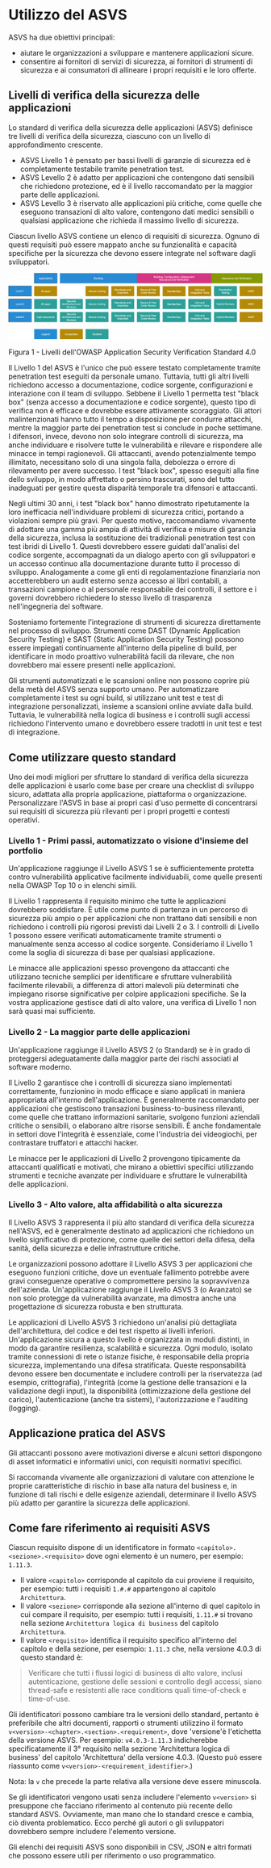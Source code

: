 # Utilizzo del ASVS

ASVS ha due obiettivi principali:

* aiutare le organizzazioni a sviluppare e mantenere applicazioni sicure.
* consentire ai fornitori di servizi di sicurezza, ai fornitori di strumenti di sicurezza e ai consumatori di allineare i propri requisiti e le loro offerte.

## Livelli di verifica della sicurezza delle applicazioni

Lo standard di verifica della sicurezza delle applicazioni (ASVS) definisce tre livelli di verifica della sicurezza, ciascuno con un livello di approfondimento crescente.

* ASVS Livello 1 è pensato per bassi livelli di garanzie di sicurezza ed è completamente testabile tramite penetration test.
* ASVS Levello 2 è adatto per applicazioni che contengono dati sensibili che richiedono protezione, ed è il livello raccomandato per la maggior parte delle applicazioni.
* ASVS Levello 3 è riservato alle applicazioni più critiche, come quelle che eseguono transazioni di alto valore, contengono dati medici sensibili o qualsiasi applicazione che richieda il massimo livello di sicurezza.

Ciascun livello ASVS contiene un elenco di requisiti di sicurezza. Ognuno di questi requisiti può essere mappato anche su funzionalità e capacità specifiche per la sicurezza che devono essere integrate nel software dagli sviluppatori.

![ASVS Levels](https://raw.githubusercontent.com/OWASP/ASVS/master/4.0/images/asvs_40_levels.png "ASVS Levels")

Figura 1 - Livelli dell'OWASP Application Security Verification Standard 4.0 

Il Livello 1 del ASVS è l'unico che può essere testato completamente tramite penetration test eseguiti da personale umano. Tuttavia, tutti gli altri livelli richiedono accesso a documentazione, codice sorgente, configurazioni e interazione con il team di sviluppo. Sebbene il Livello 1 permetta test "black box" (senza accesso a documentazione e codice sorgente), questo tipo di verifica non è efficace e dovrebbe essere attivamente scoraggiato. Gli attori malintenzionati hanno tutto il tempo a disposizione per condurre attacchi, mentre la maggior parte dei penetration test si conclude in poche settimane. I difensori, invece, devono non solo integrare controlli di sicurezza, ma anche individuare e risolvere tutte le vulnerabilità e rilevare e rispondere alle minacce in tempi ragionevoli. Gli attaccanti, avendo potenzialmente tempo illimitato, necessitano solo di una singola falla, debolezza o errore di rilevamento per avere successo. I test "black box", spesso eseguiti alla fine dello sviluppo, in modo affrettato o persino trascurati, sono del tutto inadeguati per gestire questa disparità temporale tra difensori e attaccanti.

Negli ultimi 30 anni, i test "black box" hanno dimostrato ripetutamente la loro inefficacia nell'individuare problemi di sicurezza critici, portando a violazioni sempre più gravi. Per questo motivo, raccomandiamo vivamente di adottare una gamma più ampia di attività di verifica e misure di garanzia della sicurezza, inclusa la sostituzione dei tradizionali penetration test con test ibridi di Livello 1. Questi dovrebbero essere guidati dall'analisi del codice sorgente, accompagnati da un dialogo aperto con gli sviluppatori e un accesso continuo alla documentazione durante tutto il processo di sviluppo. Analogamente a come gli enti di regolamentazione finanziaria non accetterebbero un audit esterno senza accesso ai libri contabili, a transazioni campione o al personale responsabile dei controlli, il settore e i governi dovrebbero richiedere lo stesso livello di trasparenza nell'ingegneria del software.

Sosteniamo fortemente l'integrazione di strumenti di sicurezza direttamente nel processo di sviluppo. Strumenti come DAST (Dynamic Application Security Testing) e SAST (Static Application Security Testing) possono essere impiegati continuamente all'interno della pipeline di build, per identificare in modo proattivo vulnerabilità facili da rilevare, che non dovrebbero mai essere presenti nelle applicazioni.

Gli strumenti automatizzati e le scansioni online non possono coprire più della metà del ASVS senza supporto umano. Per automatizzare completamente i test su ogni build, si utilizzano unit test e test di integrazione personalizzati, insieme a scansioni online avviate dalla build. Tuttavia, le vulnerabilità nella logica di business e i controlli sugli accessi richiedono l'intervento umano e dovrebbero essere tradotti in unit test e test di integrazione.

## Come utilizzare questo standard

Uno dei modi migliori per sfruttare lo standard di verifica della sicurezza delle applicazioni è usarlo come base per creare una checklist di sviluppo sicuro, adattata alla propria applicazione, piattaforma o organizzazione. Personalizzare l'ASVS in base ai propri casi d'uso permette di concentrarsi sui requisiti di sicurezza più rilevanti per i propri progetti e contesti operativi.

### Livello 1 - Primi passi, automatizzato o visione d'insieme del portfolio

Un'applicazione raggiunge il Livello ASVS 1 se è sufficientemente protetta contro vulnerabilità applicative facilmente individuabili, come quelle presenti nella OWASP Top 10 o in elenchi simili.

Il Livello 1 rappresenta il requisito minimo che tutte le applicazioni dovrebbero soddisfare. È utile come punto di partenza in un percorso di sicurezza più ampio o per applicazioni che non trattano dati sensibili e non richiedono i controlli più rigorosi previsti dai Livelli 2 o 3. I controlli di Livello 1 possono essere verificati automaticamente tramite strumenti o manualmente senza accesso al codice sorgente. Consideriamo il Livello 1 come la soglia di sicurezza di base per qualsiasi applicazione.

Le minacce alle applicazioni spesso provengono da attaccanti che utilizzano tecniche semplici per identificare e sfruttare vulnerabilità facilmente rilevabili, a differenza di attori malevoli più determinati che impiegano risorse significative per colpire applicazioni specifiche. Se la vostra applicazione gestisce dati di alto valore, una verifica di Livello 1 non sarà quasi mai sufficiente.

### Livello 2 - La maggior parte delle applicazioni

Un'applicazione raggiunge il Livello ASVS 2 (o Standard) se è in grado di proteggersi adeguatamente dalla maggior parte dei rischi associati al software moderno.

Il Livello 2 garantisce che i controlli di sicurezza siano implementati correttamente, funzionino in modo efficace e siano applicati in maniera appropriata all'interno dell'applicazione. È generalmente raccomandato per applicazioni che gestiscono transazioni business-to-business rilevanti, come quelle che trattano informazioni sanitarie, svolgono funzioni aziendali critiche o sensibili, o elaborano altre risorse sensibili. È anche fondamentale in settori dove l'integrità è essenziale, come l'industria dei videogiochi, per contrastare truffatori e attacchi hacker.

Le minacce per le applicazioni di Livello 2 provengono tipicamente da attaccanti qualificati e motivati, che mirano a obiettivi specifici utilizzando strumenti e tecniche avanzate per individuare e sfruttare le vulnerabilità delle applicazioni.

### Livello 3 - Alto valore, alta affidabilità o alta sicurezza

Il Livello ASVS 3 rappresenta il più alto standard di verifica della sicurezza nell'ASVS, ed è generalmente destinato ad applicazioni che richiedono un livello significativo di protezione, come quelle dei settori della difesa, della sanità, della sicurezza e delle infrastrutture critiche.

Le organizzazioni possono adottare il Livello ASVS 3 per applicazioni che eseguono funzioni critiche, dove un eventuale fallimento potrebbe avere gravi conseguenze operative o compromettere persino la sopravvivenza dell'azienda. Un'applicazione raggiunge il Livello ASVS 3 (o Avanzato) se non solo protegge da vulnerabilità avanzate, ma dimostra anche una progettazione di sicurezza robusta e ben strutturata.

Le applicazioni di Livello ASVS 3 richiedono un'analisi più dettagliata dell'architettura, del codice e dei test rispetto ai livelli inferiori. Un'applicazione sicura a questo livello è organizzata in moduli distinti, in modo da garantire resilienza, scalabilità e sicurezza. Ogni modulo, isolato tramite connessioni di rete o istanze fisiche, è responsabile della propria sicurezza, implementando una difesa stratificata. Queste responsabilità devono essere ben documentate e includere controlli per la riservatezza (ad esempio, crittografia), l'integrità (come la gestione delle transazioni e la validazione degli input), la disponibilità (ottimizzazione della gestione del carico), l'autenticazione (anche tra sistemi), l'autorizzazione e l'auditing (logging).

## Applicazione pratica del ASVS

Gli attaccanti possono avere motivazioni diverse e alcuni settori dispongono di asset informatici e informativi unici, con requisiti normativi specifici.

Si raccomanda vivamente alle organizzazioni di valutare con attenzione le proprie caratteristiche di rischio in base alla natura del business e, in funzione di tali rischi e delle esigenze aziendali, determinare il livello ASVS più adatto per garantire la sicurezza delle applicazioni.

## Come fare riferimento ai requisiti ASVS

Ciascun requisito dispone di un identificatore in formato `<capitolo>.<sezione>.<requisito>` dove ogni elemento è un numero, per esempio: `1.11.3`.
- Il valore `<capitolo>` corrisponde al capitolo da cui proviene il requisito, per esempio: tutti i requisiti `1.#.#` appartengono al capitolo `Architettura`.
- Il valore `<sezione>` corrisponde alla sezione all'interno di quel capitolo in cui compare il requisito, per esempio: tutti i requisiti, `1.11.#` si trovano nella sezione `Architettura logica di business` del capitolo `Architettura`.
- Il valore `<requisito>` identifica il requisito specifico all'interno del capitolo e della sezione, per esempio: `1.11.3` che, nella versione 4.0.3 di questo standard è:

> Verificare che tutti i flussi logici di business di alto valore, inclusi autenticazione, gestione delle sessioni e controllo degli accessi, siano thread-safe e resistenti alle race conditions quali time-of-check e time-of-use.

Gli identificatori possono cambiare tra le versioni dello standard, pertanto è preferibile che altri documenti, rapporti o strumenti utilizzino il formato `v<version>-<chapter>.<section>.<requirement>`, dove 'versione'è l'etichetta della versione ASVS. Per esempio: `v4.0.3-1.11.3` indicherebbe specificatamente il 3° requisito nella sezione 'Architettura logica di business' del capitolo 'Architettura' della versione 4.0.3. (Questo può essere riassunto come `v<version>-<requirement_identifier>`.)

Nota: la `v` che precede la parte relativa alla versione deve essere minuscola.

Se gli identificatori vengono usati senza includere l'elemento `v<version>` si presuppone che facciano riferimento al contenuto più recente dello standard ASVS. Ovviamente, man mano che lo standard cresce e cambia, ciò diventa problematico. Ecco perché gli autori o gli sviluppatori dovrebbero sempre includere l'elemento versione.

Gli elenchi dei requisiti ASVS sono disponibili in CSV, JSON e altri formati che possono essere utili per riferimento o uso programmatico.

